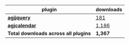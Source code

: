 plugin|downloads
------|----------
[**agjjquery**](https://www.npmjs.com/package/agjjquery)|[181](https://www.npmjs.com/package/agjjquery)
[**agjcalendar**](https://www.npmjs.com/package/agjcalendar)|[1,186](https://www.npmjs.com/package/agjcalendar)
**Total downloads across all plugins**|**1,367**
